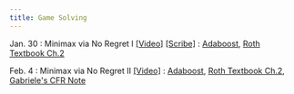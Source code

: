 ```yaml
---
title: Game Solving
---
```


Jan. 30
: Minimax via No Regret I [[Video]](https://youtu.be/wN4WyATF1oY) [[Scribe]](/assets/pdfs/scribe_6.pdf)
  : [Adaboost](https://www.cis.upenn.edu/~mkearns/teaching/COLT/adaboost.pdf), [Roth Textbook Ch.2](https://www.cis.upenn.edu/~aaroth/GamesInLearning.pdf)

Feb. 4
: Minimax via No Regret II [[Video]](https://youtu.be/bd2L0LZ_kUM)
  : [Adaboost](https://www.cis.upenn.edu/~mkearns/teaching/COLT/adaboost.pdf), [Roth Textbook Ch.2](https://www.cis.upenn.edu/~aaroth/GamesInLearning.pdf), [Gabriele's CFR Note](https://www.mit.edu/~gfarina/2021/15888f21_L05_cfr/)